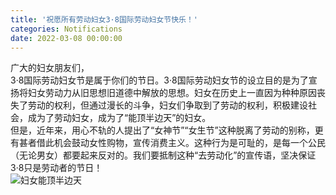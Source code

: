 ```yaml
---
title: '祝愿所有劳动妇女3·8国际劳动妇女节快乐！'
categories: Notifications
date: 2022-03-08 00:00:00
---
```

<p>广大的妇女朋友们，<br>3·8国际劳动妇女节是属于你们的节日。3·8国际劳动妇女节的设立目的是为了宣扬将妇女劳动力从旧思想旧道德中解放的思想。妇女在历史上一直因为种种原因丧失了劳动的权利，但通过漫长的斗争，妇女们争取到了劳动的权利，积极建设社会，成为了劳动妇女，成为了“能顶半边天”的妇女。<br>但是，近年来，用心不轨的人提出了“女神节”“女生节”这种脱离了劳动的别称，更有甚者借此机会鼓动女性购物，宣传消费主义。这种行为是可耻的，是每一个公民（无论男女）都要起来反对的。我们要抵制这种“去劳动化”的宣传语，坚决保证3·8只是劳动者的节日！<br><img src="https://helim-edge-endpoint.azureedge.net/helimstorage/19/daa53a4f9862492f86a12859df1ae340_th.jpg" alt="妇女能顶半边天" ---
title="妇女能顶半边天"></p>